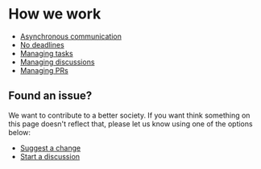 # How we work

- [Asynchronous communication](./async-communication.md)
- [No deadlines](./no-deadlines.md)
- [Managing tasks](./managing-tasks.md)
- [Managing discussions](./managing-discussions.md)
- [Managing PRs](./managing-prs.md)

## Found an issue?

We want to contribute to a better society.
If you want think something on this page doesn't reflect that, please let us know using one of the options below:

- [Suggest a change](https://github.com/zoonk/handbook/edit/main/how-we-work/README.md)
- [Start a discussion](https://github.com/zoonk/handbook/discussions/new)
